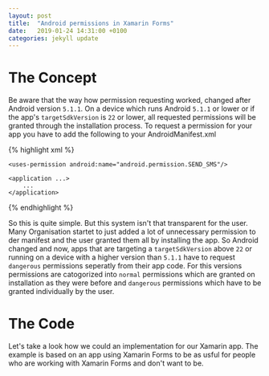 ```yaml
---
layout: post
title:  "Android permissions in Xamarin Forms"
date:   2019-01-24 14:31:00 +0100
categories: jekyll update
---
```


# The Concept
Be aware that the way how permission requesting worked, changed after Android version `5.1.1`. On a device which runs Android `5.1.1` or lower or if the app's `targetSdkVersion` is `22` or lower, all requested permissions will be granted through the installation process. To request a permission for your app you have to add the following to your AndroidManifest.xml

{% highlight xml %}
<manifest mlns:android="http://schemas.android.com/apk/res/android"
          package="com.razzil.permissiondemo">

    <uses-permission android:name="android.permission.SEND_SMS"/>

    <application ...>
        ...
    </application>
</manifest>
{% endhighlight %}

So this is quite simple. But this system isn't that transparent for the user. Many Organisation startet to just added a lot of unnecessary permission to der manifest and the user granted them all by installing the app. So Android changed and now, apps that are targeting a `targetSdkVersion` above `22` or running on a device with a higher version than `5.1.1` have to request `dangerous` permissions seperatly from their app code. For this versions permissions are catogorized into `normal` permissions which are granted on installation as they were before and `dangerous` permissions which have to be granted individually by the user.

# The Code
Let's take a look how we could an implementation for our Xamarin app. The example is based on an app using Xamarin Forms to be as usful for people who are working with Xamarin Forms and don't want to be.

